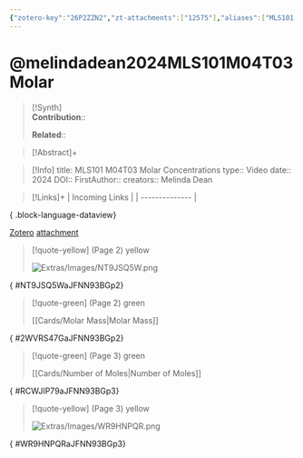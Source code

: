 ```yaml
---
{"zotero-key":"26P2ZZN2","zt-attachments":["12575"],"aliases":["MLS101 M04T03 Molar Concentrations"],"keywords":["✅"],"FirstAuthor":"[[ Melinda Dean]]","tags":["source/video","Uni/MLS101"],"dg-publish":true,"permalink":"/sources/melindadean2024-mls-101-m04-t03-molar/","dgPassFrontmatter":true}
---
```


# @melindadean2024MLS101M04T03Molar

>[!Synth]  
>**Contribution**::  
>  
>**Related**:: 
>  

> [!Abstract]+
> 

> [!Info]
> title: MLS101 M04T03 Molar Concentrations
> type:: Video 
> date:: 2024
> DOI:: 
> FirstAuthor:: 
> creators:: Melinda Dean

> [!Links]+
>  | Incoming Links |
> | -------------- |
> 
{ .block-language-dataview}


[Zotero](zotero://select/library/items/26P2ZZN2) [attachment](<file:///Users/nathanmaxwell/Zotero/storage/JFNN93BG/Melinda%20Dean%20-%202024%20-%20MLS101%20M04T03%20Molar%20Concentrations.pdf>)

> [!quote-yellow] (Page 2) yellow
> 
> ![Extras/Images/NT9JSQ5W.png](/img/user/Extras/Images/NT9JSQ5W.png)
>
{ #NT9JSQ5WaJFNN93BGp2}


> [!quote-green] (Page 2) green
> 
> [[Cards/Molar Mass\|Molar Mass]]
>
{ #2WVRS47GaJFNN93BGp2}


> [!quote-green] (Page 3) green
> 
> [[Cards/Number of Moles\|Number of Moles]]
>
{ #RCWJIP79aJFNN93BGp3}


> [!quote-yellow] (Page 3) yellow
> 
> ![Extras/Images/WR9HNPQR.png](/img/user/Extras/Images/WR9HNPQR.png)
>
{ #WR9HNPQRaJFNN93BGp3}

